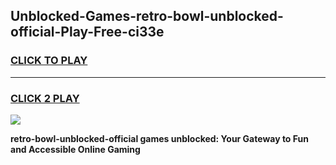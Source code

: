 
## Unblocked-Games-retro-bowl-unblocked-official-Play-Free-ci33e
<h3>
<a href="https://premium76.site?title=retro-bowl-unblocked-official&ref=21A">CLICK TO PLAY</a></h3>
<hr>

<h3>
<a href="https://premium76.site?title=retro-bowl-unblocked-official&ref=21A">CLICK 2 PLAY</a>
  
</h3>

<a href="https://premium76.site?title=retro-bowl-unblocked-official&ref=21A"><img src="https://clearcache.store/games.png"></a>


**retro-bowl-unblocked-official games unblocked: Your Gateway to Fun and Accessible Online Gaming**
